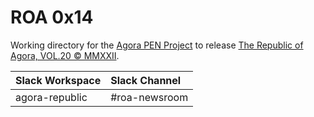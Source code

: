 # ROA 0x14
Working directory for the [Agora PEN Project](https://github.com/agorahub/AIPs/projects/1) to release [The Republic of Agora, VOL.20 © MMXXII](https://github.com/agorahub/pen0/releases/tag/v20).

| Slack Workspace | Slack Channel |
| :-------------- | :------------ |
| agora-republic  | #roa-newsroom |
